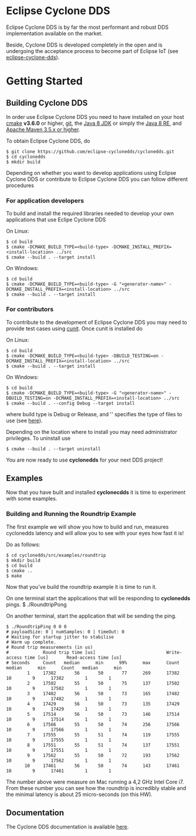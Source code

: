 # Eclipse Cyclone DDS

Eclipse Cyclone DDS is by far the most performant and robust DDS implementation available on the market. 

Beside, Cyclone DDS is developed completely in the open and is undergoing the acceptance process to become part of Eclipse IoT (see  [eclipse-cyclone-dds](https://projects.eclipse.org/proposals/eclipse-cyclone-dds)).


# Getting Started
## Building Cyclone DDS

In order use Eclipse Cyclone DDS you need to have installed on your host [cmake](https://cmake.org/download/) **v3.6.0** or higher, [git](https://git-scm.com/),  the [Java 8 JDK](http://www.oracle.com/technetwork/java/javase/downloads/jdk8-downloads-2133151.html) or simply the [Java 8 RE](http://www.oracle.com/technetwork/java/javase/downloads/server-jre8-downloads-2133154.html), and [Apache Maven 3.5.x or higher](http://maven.apache.org/download.cgi).

To obtain Eclipse Cyclone DDS, do

    $ git clone https://github.com/eclipse-cyclonedds/cyclonedds.git 
    $ cd cyclonedds
    $ mkdir build

Depending on whether you want to develop applications using Eclipse Cyclone DDS or contribute to Eclipse Cyclone DDS you can follow different procedures

### For application developers

To build and install the required libraries needed to develop your own applications that use Eclipe Cyclone DDS

On Linux:

    $ cd build
    $ cmake -DCMAKE_BUILD_TYPE=<build-type> -DCMAKE_INSTALL_PREFIX=<install-location> ../src
    $ cmake --build . --target install

On Windows:

    $ cd build
    $ cmake -DCMAKE_BUILD_TYPE=<build-type> -G "<generator-name>" -DCMAKE_INSTALL_PREFIX=<install-location> ../src
    $ cmake --build . --target install

### For contributors

To contribute to the development of Eclipse Cyclone DDS you may need to provide test cases using [cunit](http://cunit.sourceforge.net/). Once cunit is installed do

On Linux:

    $ cd build
    $ cmake -DCMAKE_BUILD_TYPE=<build-type> -DBUILD_TESTING=on -DCMAKE_INSTALL_PREFIX=<install-location> ../src
    $ cmake --build . --target install

On Windows:

    $ cd build
    $ cmake -DCMAKE_BUILD_TYPE=<build-type> -G "<generator-name>" -DBUILD_TESTING=on -DCMAKE_INSTALL_PREFIX=<install-location> ../src
    $ cmake --build . --config Debug --target install


where build type is Debug or Release, and '<generator name>' specifies the type of files to use (see [here](https://cmake.org/cmake/help/v3.0/manual/cmake-generators.7.html)).

Depending on the location where to install you may need administrator privileges. To uninstall use

    $ cmake --build . --target uninstall

You are now ready to use **cyclonedds** for your next DDS project!


## Examples
Now that you have built and installed **cyclonecdds** it is time to experiment with some examples.

### Building and Running the Roundtrip Example
The first example we will show you how to build and run, measures cyclonedds latency and will allow you to see with your eyes how fast it is!

Do as follows:

    $ cd cyclonedds/src/examples/roundtrip
    $ mkdir build
    $ cd build
    $ cmake ..
    $ make
    
Now that you've build the roundtrip example it is time to run it. 

On one terminal start the applications that will be responding to **cyclonedds** pings.
    $ ./RoundtripPong

On another terminal, start the application that will be sending the ping.
    
    $ ./RoundtripPing 0 0 0 
    # payloadSize: 0 | numSamples: 0 | timeOut: 0
    # Waiting for startup jitter to stabilise
    # Warm up complete.
    # Round trip measurements (in us)
    #             Round trip time [us]                           Write-access time [us]       Read-access time [us]
    # Seconds     Count   median      min      99%      max      Count   median      min      Count   median      min
            1     17382       56       50       77      269      17382       10        9      17382        1        1
            2     17502       55       50       75      137      17502       10        9      17502        1        1
            3     17482       56       50       73      165      17482       10        9      17482        1        1
            4     17429       56       50       73      135      17429       10        9      17429        1        1
            5     17514       56       50       73      146      17514       10        9      17514        1        1
            6     17566       55       50       74      256      17566       10        9      17566        1        1
            7     17555       55       51       74      119      17555       10        9      17555        1        1
            8     17551       55       51       74      137      17551       10        9      17551        1        1
            9     17562       55       50       72      193      17562       10        9      17562        1        1
           10     17461       56       50       74      143      17461       10        9      17461        1        1
           
The number above were measure on Mac running a 4,2 GHz Intel Core i7. From these number you can see how the roundtrip is incredibly stable and the minimal latency is about 25 micro-seconds (on this HW).

## Documentation
The Cyclone DDS documentation is available [here](http://cdds.io/docs).
